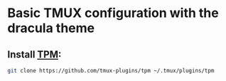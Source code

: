 # Basic TMUX configuration with the dracula theme
## Install [TPM](https://github.com/tmux-plugins/tpm): 
```bash
git clone https://github.com/tmux-plugins/tpm ~/.tmux/plugins/tpm
```
